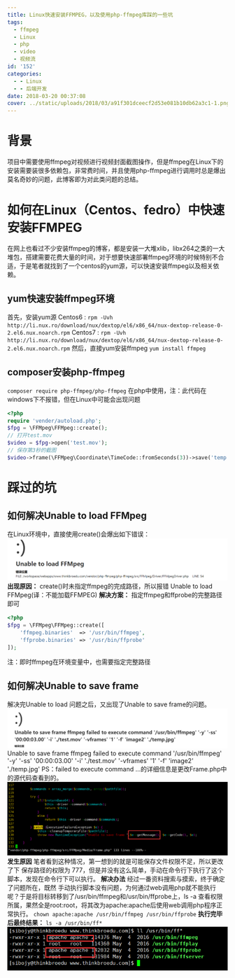 ```yaml
---
title: Linux快速安装FFMPEG，以及使用php-ffmpeg库踩的一些坑
tags:
  - ffmpeg
  - Linux
  - php
  - video
  - 视频流
id: '152'
categories:
  - - Linux
  - - 后端开发
date: 2018-03-20 00:37:08
cover: ../static/uploads/2018/03/a91f301dceecf2d53e081b10db62a3c1-1.png
---
```




# 背景

项目中需要使用ffmpeg对视频进行视频封面截图操作，但是ffmpeg在Linux下的安装需要装很多依赖包，非常费时间，并且使用php-ffmpeg进行调用时总是爆出莫名奇妙的问题，此博客即为对此类问题的总结。

# 如何在Linux（Centos、fedro）中快速安装FFMPEG

在网上也看过不少安装ffmpeg的博客，都是安装一大堆xlib，libx264之类的一大堆包，搭建需要花费大量的时间，对于想要快速部署ffmpeg环境的时候特别不合适，于是笔者就找到了一个centos的yum源，可以快速安装ffmpeg以及相关依赖。

## yum快速安装ffmpeg环境

首先，安装yum源 Centos6 : `rpm -Uvh http://li.nux.ro/download/nux/dextop/el6/x86_64/nux-dextop-release-0-2.el6.nux.noarch.rpm` Centos7 : `rpm -Uvh http://li.nux.ro/download/nux/dextop/el6/x86_64/nux-dextop-release-0-2.el6.nux.noarch.rpm` 然后，直接yum安装ffmpeg `yum install ffmpeg`

## composer安装php-ffmpeg

`composer require php-ffmpeg/php-ffmpeg` 在php中使用，注：此代码在windows下不报错，但在Linux中可能会出现问题

```php
<?php
require 'vender/autoload.php';
$fpg = \FFMpeg\FFMpeg::create();
// 打开test.mov
$video = $fpg->open('test.mov');
// 保存第3秒的截图
$video->frame(\FFMpeg\Coordinate\TimeCode::fromSeconds(3))->save('temp.jpg');
```

# 踩过的坑

## 如何解决Unable to load FFMpeg

在Linux环境中，直接使用create()会爆出如下错误： ![](../static/uploads/2018/03/a91f301dceecf2d53e081b10db62a3c1.png) **出现原因：** create()时未指定ffmpeg的完成路径，所以报错 Unable to load FFMpeg(译：不能加载FFMPEG) **解决方案：** 指定ffmpeg和ffprobe的完整路径即可

```php
<?php
$fpg = \FFMpeg\FFMpeg::create([
    'ffmpeg.binaries'  => '/usr/bin/ffmpeg',
    'ffprobe.binaries' => '/usr/bin/ffprobe'
]);

```

注：即时ffmpeg在环境变量中，也需要指定完整路径

## 如何解决Unable to save frame

解决完Unable to load 问题之后，又出现了Unable to save frame的问题。 ![](../static/uploads/2018/03/cc2e4dc9f7198855b380b292c19fa134.png) Unable to save frame ffmpeg failed to execute command '/usr/bin/ffmpeg' '-y' '-ss' '00:00:03.00' '-i' './test.mov' '-vframes' '1' '-f' 'image2' './temp.jpg' PS：failed to execute command ...的详细信息是更改Frame.php中的源代码查看到的。 ![](../static/uploads/2018/03/ab5d2667570329426176e8dab57fc21c.png) **发生原因** 笔者看到这种情况，第一想到的就是可能保存文件权限不足，所以更改了下 保存路径的权限为 777，但是并没有这么简单，手动在命令行下执行了这个脚本，发现在命令行下可以执行。 **解决办法** 经过一番资料搜索与摸索，终于确定了问题所在，既然 手动执行脚本没有问题，为何通过web调用php就不能执行呢？于是将目标转移到了/usr/bin/ffmpeg和/usr/bin/ffprobe上，ls -a 查看权限所属，果然全是root:root，将其改为apache:apache后使用web调用php程序正常执行。 `chown apache:apache /usr/bin/ffmpeg /usr/bin/ffprobe` **执行完毕后最终结果：** `ls -a /usr/bin/ff*` ![](../static/uploads/2018/03/ce19ebe38061627bff4dc498fdc29d23.png)